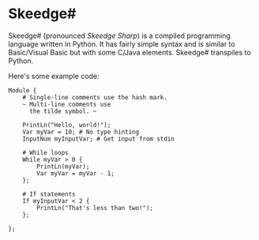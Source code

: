 # Skeedge#

Skeedge# (pronounced *Skeedge Sharp*) is a compiled programming language written in Python.
It has fairly simple syntax and is similar to Basic/Visual Basic but with some C/Java elements.
Skeedge# transpiles to Python.

Here's some example code:
```
Module {
    # Single-line comments use the hash mark.
    ~ Multi-line comments use
      the tilde symbol. ~

    PrintLn("Hello, world!");
    Var myVar = 10; # No type hinting
    InputNum myInputVar; # Get input from stdin

    # While loops
    While myVar > 0 {
        PrintLn(myVar);
        Var myVar = myVar - 1;
    };

    # If statements
    If myInputVar < 2 {
        PrintLn("That's less than two!");
    };

};
```